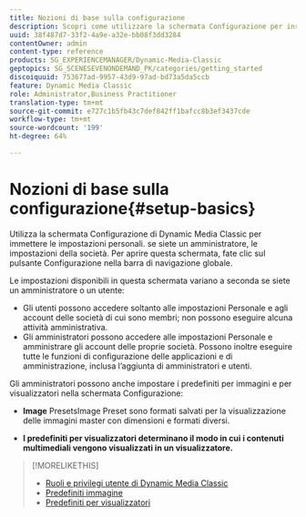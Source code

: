 ```yaml
---
title: Nozioni di base sulla configurazione
description: Scopri come utilizzare la schermata Configurazione per inserire le impostazioni personali. se siete un amministratore, le impostazioni della società.
uuid: 38f487d7-33f2-4a9e-a32e-bb08f3dd3284
contentOwner: admin
content-type: reference
products: SG_EXPERIENCEMANAGER/Dynamic-Media-Classic
geptopics: SG_SCENESEVENONDEMAND_PK/categories/getting_started
discoiquuid: 753677ad-9957-43d9-97ad-bd73a5da5ccb
feature: Dynamic Media Classic
role: Administrator,Business Practitioner
translation-type: tm+mt
source-git-commit: e727c1b5fb43c7def842ff1bafcc8b3ef3437cde
workflow-type: tm+mt
source-wordcount: '199'
ht-degree: 64%

---
```



# Nozioni di base sulla configurazione{#setup-basics}

Utilizza la schermata Configurazione di Dynamic Media Classic per immettere le impostazioni personali. se siete un amministratore, le impostazioni della società. Per aprire questa schermata, fate clic sul pulsante Configurazione nella barra di navigazione globale.

Le impostazioni disponibili in questa schermata variano a seconda se siete un amministratore o un utente:

* Gli utenti possono accedere soltanto alle impostazioni Personale e agli account delle società di cui sono membri; non possono eseguire alcuna attività amministrativa.
* Gli amministratori possono accedere alle impostazioni Personale e amministrare gli account delle proprie società. Possono inoltre eseguire tutte le funzioni di configurazione delle applicazioni e di amministrazione, inclusa l’aggiunta di amministratori e utenti.

Gli amministratori possono anche impostare i predefiniti per immagini e per visualizzatori nella schermata Configurazione:

* **Image**
PresetsImage Preset sono formati salvati per la visualizzazione delle immagini master con dimensioni e formati diversi.

* **I predefiniti per visualizzatori determinano il modo in cui i contenuti multimediali vengono visualizzati in un visualizzatore.**


>[!MORELIKETHIS]
>
>* [Ruoli e privilegi utente di Dynamic Media Classic](administration-setup.md#user_administration)
>* [Predefiniti immagine](application-setup.md#image_presets)
>* [Predefiniti per visualizzatori](application-setup.md#viewer_presets)

